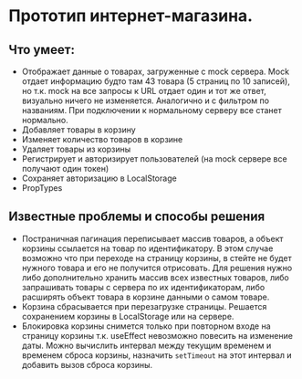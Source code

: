 # Прототип интернет-магазина.

## Что умеет:

* Отображает данные о товарах, загруженные с mock сервера. Mock отдает информацию будто там 43 товара (5 страниц по 10 записей), но т.к. mock на все запросы к URL отдает один и тот же ответ, визуально ничего не изменяется. Аналогично и с фильтром по названиям. При подключении к нормальному серверу все станет нормально.
* Добавляет товары в корзину
* Изменяет количество товаров в корзине
* Удаляет товары из корзины
* Регистрирует и авторизирует пользователей (на mock сервере все получают один токен)
* Сохраняет авторизацию в LocalStorage
* PropTypes

## Известные проблемы и способы решения

* Постраничная пагинация переписывает массив товаров, а объект корзины ссылается на товар по идентификатору. В этом случае возможно что при переходе на страницу корзины, в стейте не будет нужного товара и его не получится отрисовать. Для решения нужно либо дополнительно хранить массив всех известных товаров, либо запрашивать товары с сервера по их идентификаторам, либо расширять объект товара в корзине данными о самом товаре.
* Корзина сбрасывается при перезагрузке страницы. Решается сохранением корзины в LocalStorage или на сервере.
* Блокировка корзины снимется только при повторном входе на страницу корзины т.к. useEffect невозможно повесить на изменение даты. Можно вычислить интервал между текущим временем и временем сброса корзины, назначить `setTimeout` на этот интервал и добавить вызов сброса корзины.